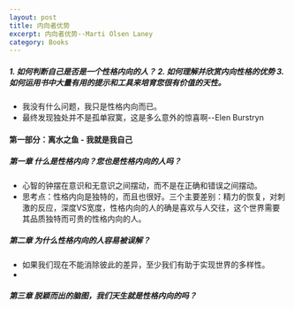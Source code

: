 ```yaml
---
layout: post
title: 内向者优势
excerpt: 内向者优势--Marti Olsen Laney
category: Books
---
```


##### 1. 如何判断自己是否是一个性格内向的人？ 2. 如何理解并欣赏内向性格的优势 3. 如何运用书中大量有用的提示和工具来培育您很有价值的天性。

- 我没有什么问题，我只是性格内向而已。
- 最终发现独处并不是孤单寂寞，这是多么意外的惊喜啊--Elen Burstryn

#### 第一部分：离水之鱼    - 我就是我自己

##### 第一章 什么是性格内向？您也是性格内向的人吗？

- 心智的钟摆在意识和无意识之间摆动，而不是在正确和错误之间摆动。
- 思考点：性格内向是独特的，而且也很好。三个主要差别：精力的恢复，对刺激的反应，深度VS宽度，性格内向的人的确是喜欢与人交往，这个世界需要其品质独特而可贵的性格内向的人。

##### 第二章 为什么性格内向的人容易被误解？

- 如果我们现在不能消除彼此的差异，至少我们有助于实现世界的多样性。
- 

##### 第三章 脱颖而出的脑图，我们天生就是性格内向的吗？
